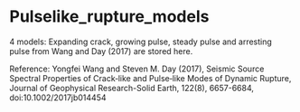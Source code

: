 # Pulselike_rupture_models

4 models: Expanding crack, growing pulse, steady pulse and arresting pulse from Wang and Day (2017) are stored here.

Reference: Yongfei Wang and Steven M. Day (2017), Seismic Source Spectral Properties of Crack‐like and Pulse‐like Modes of Dynamic Rupture, Journal of Geophysical Research-Solid Earth, 122(8), 6657-6684, doi:10.1002/2017jb014454
